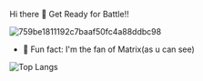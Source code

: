Hi there 👋 Get Ready for Battle!!





![759be1811192c7baaf50fc4a88ddbc98](https://user-images.githubusercontent.com/95049839/178155930-87c714cd-1224-4647-950b-ba59fd080e23.gif)











- 🤡 Fun fact: I'm the fan of Matrix(as u can see)




![Top Langs](https://github-readme-stats.vercel.app/api/top-langs/?username=yesimltr1&theme=tokyonight)

